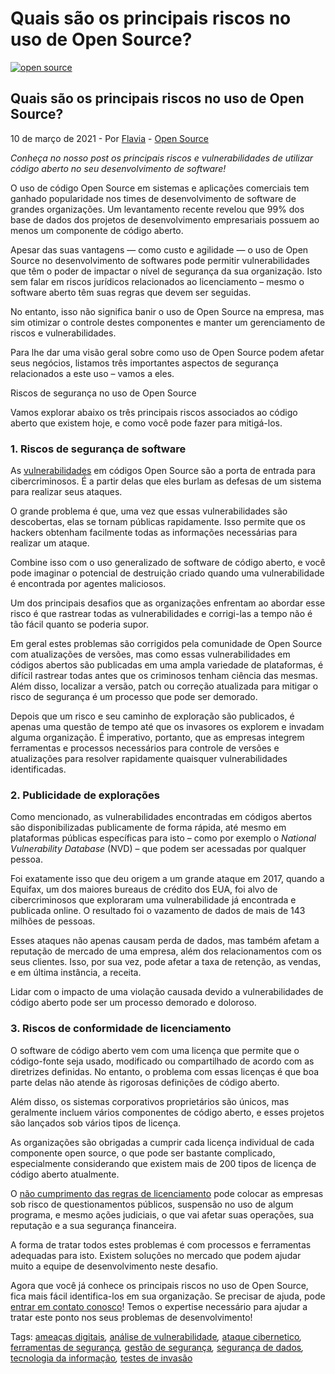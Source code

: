 # Quais são os principais riscos no uso de Open Source?

[![open source](https://www.nova8.com.br/wp-content/uploads/2021/03/nova8-riscos-open-source-900x506.png)](https://www.nova8.com.br/2021/03/10/quais-sao-os-principais-riscos-no-uso-de-open-source/)

## Quais são os principais riscos no uso de Open Source?

10 de março de 2021 -  Por [Flavia](https://www.nova8.com.br/author/flavia/) -  [Open Source](https://www.nova8.com.br/categoria/open-source/)

*Conheça no nosso post os principais riscos e vulnerabilidades de utilizar código aberto no seu desenvolvimento de software!*

O uso de código Open Source em sistemas e aplicações comerciais tem ganhado popularidade nos times de desenvolvimento de software de grandes organizações. Um levantamento recente revelou que 99% dos base de dados dos projetos de desenvolvimento empresariais possuem ao menos um componente de código aberto.

Apesar das suas vantagens — como custo e agilidade — o uso de Open Source no desenvolvimento de softwares pode permitir vulnerabilidades que têm o poder de impactar o nível de segurança da sua organização. Isto sem falar em riscos jurídicos relacionados ao licenciamento – mesmo o software aberto têm suas regras que devem ser seguidas.

No entanto, isso não significa banir o uso de Open Source na empresa, mas sim otimizar o controle destes componentes e manter um gerenciamento de riscos e vulnerabilidades.

Para lhe dar uma visão geral sobre como uso de Open Source podem afetar seus negócios, listamos três importantes aspectos de segurança relacionados a este uso – vamos a eles.

Riscos de segurança no uso de Open Source

Vamos explorar abaixo os três principais riscos associados ao código aberto que existem hoje, e como você pode fazer para mitigá-los.

### 1. Riscos de segurança de software

As [vulnerabilidades](https://www.nova8.com.br/2020/12/21/quais-sao-os-principais-causadores-de-vulnerabilidade-em-codigo/) em códigos Open Source são a porta de entrada para cibercriminosos. É a partir delas que eles burlam as defesas de um sistema para realizar seus ataques.

O grande problema é que, uma vez que essas vulnerabilidades são descobertas, elas se tornam públicas rapidamente. Isso permite que os hackers obtenham facilmente todas as informações necessárias para realizar um ataque.

Combine isso com o uso generalizado de software de código aberto, e você pode imaginar o potencial de destruição criado quando uma vulnerabilidade é encontrada por agentes maliciosos.

Um dos principais desafios que as organizações enfrentam ao abordar esse risco é que rastrear todas as vulnerabilidades e corrigi-las a tempo não é tão fácil quanto se poderia supor.

Em geral estes problemas são corrigidos pela comunidade de Open Source com atualizações de versões, mas como essas vulnerabilidades em códigos abertos são publicadas em uma ampla variedade de plataformas, é difícil rastrear todas antes que os criminosos tenham ciência das mesmas. Além disso, localizar a versão, patch ou correção atualizada para mitigar o risco de segurança é um processo que pode ser demorado.

Depois que um risco e seu caminho de exploração são publicados, é apenas uma questão de tempo até que os invasores os explorem e invadam alguma organização. É imperativo, portanto, que as empresas integrem ferramentas e processos necessários para controle de versões e atualizações para resolver rapidamente quaisquer vulnerabilidades identificadas.

### 2. Publicidade de explorações

Como mencionado, as vulnerabilidades encontradas em códigos abertos são disponibilizadas publicamente de forma rápida, até mesmo em plataformas públicas específicas para isto – como por exemplo o *National Vulnerability Database* (NVD) – que podem ser acessadas por qualquer pessoa.

Foi exatamente isso que deu origem a um grande ataque em 2017, quando a Equifax, um dos maiores bureaus de crédito dos EUA, foi alvo de cibercriminosos que exploraram uma vulnerabilidade já encontrada e publicada online. O resultado foi o vazamento de dados de mais de 143 milhões de pessoas.

Esses ataques não apenas causam perda de dados, mas também afetam a reputação de mercado de uma empresa, além dos relacionamentos com os seus clientes. Isso, por sua vez, pode afetar a taxa de retenção, as vendas, e em última instância, a receita.

Lidar com o impacto de uma violação causada devido a vulnerabilidades de código aberto pode ser um processo demorado e doloroso.

### 3. Riscos de conformidade de licenciamento

O software de código aberto vem com uma licença que permite que o código-fonte seja usado, modificado ou compartilhado de acordo com as diretrizes definidas. No entanto, o problema com essas licenças é que boa parte delas não atende às rigorosas definições de código aberto.

Além disso, os sistemas corporativos proprietários são únicos, mas geralmente incluem vários componentes de código aberto, e esses projetos são lançados sob vários tipos de licença.

As organizações são obrigadas a cumprir cada licença individual de cada componente open source, o que pode ser bastante complicado, especialmente considerando que existem mais de 200 tipos de licença de código aberto atualmente.

O [não cumprimento das regras de licenciamento](https://www.nova8.com.br/2020/12/09/compatibilidade-de-licencas-de-open-source-e-riscos-em-projetos-de-desenvolvimento/) pode colocar as empresas sob risco de questionamentos públicos, suspensão no uso de algum programa, e mesmo ações judiciais, o que vai afetar suas operações, sua reputação e a sua segurança financeira.

A forma de tratar todos estes problemas é com processos e ferramentas adequadas para isto. Existem soluções no mercado que podem ajudar muito a equipe de desenvolvimento neste desafio.

Agora que você já conhece os principais riscos no uso de Open Source, fica mais fácil identifica-los em sua organização. Se precisar de ajuda, pode [entrar em contato conosco](https://www.nova8.com.br/contato/)! Temos o expertise necessário para ajudar a tratar este ponto nos seus problemas de desenvolvimento!

Tags: [ameaças digitais](https://www.nova8.com.br/tag/ameacas-digitais/)*,* [análise de vulnerabilidade](https://www.nova8.com.br/tag/analise-de-vulnerabilidade/)*,* [ataque cibernetico](https://www.nova8.com.br/tag/ataque-cibernetico/)*,* [ferramentas de segurança](https://www.nova8.com.br/tag/ferramentas-de-seguranca/)*,* [gestão de segurança](https://www.nova8.com.br/tag/gestao-de-seguranca/)*,* [segurança de dados](https://www.nova8.com.br/tag/seguranca-de-dados/)*,* [tecnologia da informação](https://www.nova8.com.br/tag/tecnologia-da-informacao/)*,* [testes de invasão](https://www.nova8.com.br/tag/testes-de-invasao/)